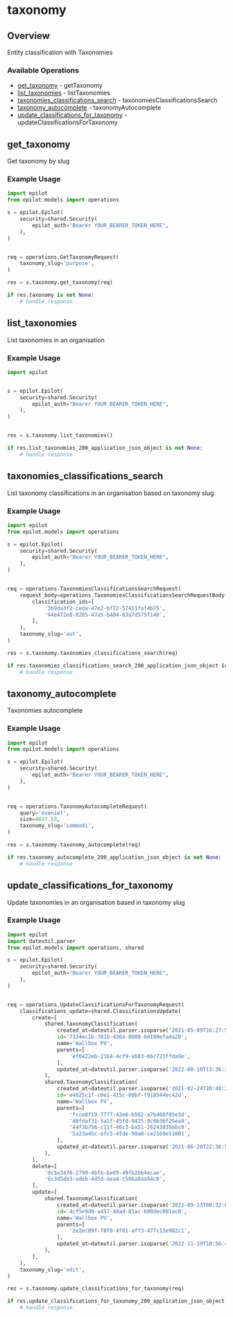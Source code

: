 # taxonomy

## Overview

Entity classification with Taxonomies

### Available Operations

* [get_taxonomy](#get_taxonomy) - getTaxonomy
* [list_taxonomies](#list_taxonomies) - listTaxonomies
* [taxonomies_classifications_search](#taxonomies_classifications_search) - taxonomiesClassificationsSearch
* [taxonomy_autocomplete](#taxonomy_autocomplete) - taxonomyAutocomplete
* [update_classifications_for_taxonomy](#update_classifications_for_taxonomy) - updateClassificationsForTaxonomy

## get_taxonomy

Get taxonomy by slug

### Example Usage

```python
import epilot
from epilot.models import operations

s = epilot.Epilot(
    security=shared.Security(
        epilot_auth="Bearer YOUR_BEARER_TOKEN_HERE",
    ),
)


req = operations.GetTaxonomyRequest(
    taxonomy_slug='purpose',
)

res = s.taxonomy.get_taxonomy(req)

if res.taxonomy is not None:
    # handle response
```

## list_taxonomies

List taxonomies in an organisation

### Example Usage

```python
import epilot


s = epilot.Epilot(
    security=shared.Security(
        epilot_auth="Bearer YOUR_BEARER_TOKEN_HERE",
    ),
)


res = s.taxonomy.list_taxonomies()

if res.list_taxonomies_200_application_json_object is not None:
    # handle response
```

## taxonomies_classifications_search

List taxonomy classifications in an organisation based on taxonomy slug

### Example Usage

```python
import epilot
from epilot.models import operations

s = epilot.Epilot(
    security=shared.Security(
        epilot_auth="Bearer YOUR_BEARER_TOKEN_HERE",
    ),
)


req = operations.TaxonomiesClassificationsSearchRequest(
    request_body=operations.TaxonomiesClassificationsSearchRequestBody(
        classification_ids=[
            '3b9da3f2-ceda-47e2-bf22-57411faf4b75',
            '44e472e8-0285-47a5-b404-63a7d575f140',
        ],
    ),
    taxonomy_slug='aut',
)

res = s.taxonomy.taxonomies_classifications_search(req)

if res.taxonomies_classifications_search_200_application_json_object is not None:
    # handle response
```

## taxonomy_autocomplete

Taxonomies autocomplete

### Example Usage

```python
import epilot
from epilot.models import operations

s = epilot.Epilot(
    security=shared.Security(
        epilot_auth="Bearer YOUR_BEARER_TOKEN_HERE",
    ),
)


req = operations.TaxonomyAutocompleteRequest(
    query='eveniet',
    size=4837.53,
    taxonomy_slug='commodi',
)

res = s.taxonomy.taxonomy_autocomplete(req)

if res.taxonomy_autocomplete_200_application_json_object is not None:
    # handle response
```

## update_classifications_for_taxonomy

Update taxonomies in an organisation based in taxonomy slug

### Example Usage

```python
import epilot
import dateutil.parser
from epilot.models import operations, shared

s = epilot.Epilot(
    security=shared.Security(
        epilot_auth="Bearer YOUR_BEARER_TOKEN_HERE",
    ),
)


req = operations.UpdateClassificationsForTaxonomyRequest(
    classifications_update=shared.ClassificationsUpdate(
        create=[
            shared.TaxonomyClassification(
                created_at=dateutil.parser.isoparse('2021-05-09T16:27:58.630Z'),
                id='7334ec1b-781b-436a-8808-8d100efada20',
                name='Wallbox PV',
                parents=[
                    'ef0422eb-2164-4cf9-ab83-66c723ffda9e',
                ],
                updated_at=dateutil.parser.isoparse('2022-08-10T13:36:39.170Z'),
            ),
            shared.TaxonomyClassification(
                created_at=dateutil.parser.isoparse('2021-02-24T20:48:23.002Z'),
                id='e4825c1f-c0e1-415c-80bf-f918544ec42d',
                name='Wallbox PV',
                parents=[
                    'fcce8f19-7777-43e6-b562-a7b408f05e3d',
                    '48fdaf31-3a1f-45fd-9425-9c0b36f25ea9',
                    '44f3b756-c11f-46c3-ba51-26243835bbc0',
                    '5a23a45c-efc5-4fde-90a0-ce2169e51001',
                ],
                updated_at=dateutil.parser.isoparse('2021-06-20T22:36:53.570Z'),
            ),
        ],
        delete=[
            'dc5e3476-2799-4bfb-be69-49fb2bb4ecae',
            '6c3d5db3-adeb-4d5d-aea4-c506a8aa94c0',
        ],
        update=[
            shared.TaxonomyClassification(
                created_at=dateutil.parser.isoparse('2022-09-13T00:32:01.100Z'),
                id='4cf5e9d9-a457-48ad-81ac-600dec001ac8',
                name='Wallbox PV',
                parents=[
                    '2e2ec09f-f8f0-4f81-aff3-477c13e902c1',
                ],
                updated_at=dateutil.parser.isoparse('2022-11-19T10:56:46.631Z'),
            ),
        ],
    ),
    taxonomy_slug='odit',
)

res = s.taxonomy.update_classifications_for_taxonomy(req)

if res.update_classifications_for_taxonomy_200_application_json_object is not None:
    # handle response
```
